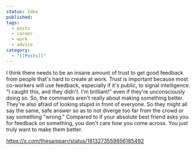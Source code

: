 ```yaml
---
status: Idea
published: 
tags:
  - posts
  - career
  - work
  - advice
category:
  - "[[Posts]]"
---
```

I think there needs to be an insane amount of trust to get good feedback from people that's hard to create at work. Trust is important because most co-workers will use feedback, especially if it's public, to signal intelligence. "I caught this, and they didn't. I'm brilliant!" even if they're unconsciously doing so. So, the comments aren't really about making something better. They're also afraid of looking stupid in front of everyone. So they might all say the same, safe answer so as to not diverge too far from the crowd or say something "wrong." Compared to if your absolute best friend asks you for feedback on something, you don't care how you come across. You just truly want to make them better.

https://x.com/thesamparr/status/1813273559856185492

